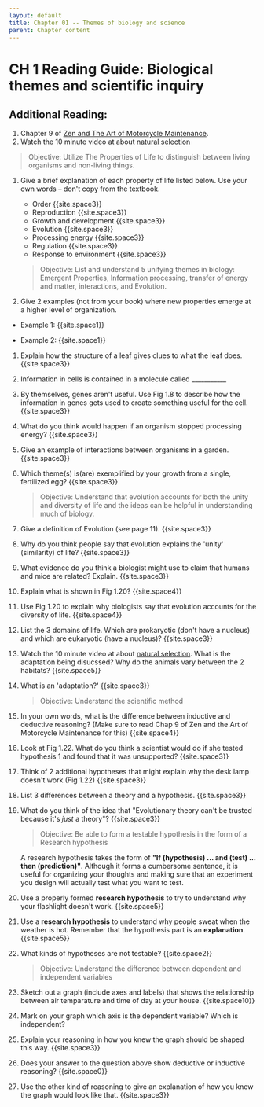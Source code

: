 ```yaml
---
layout: default
title: Chapter 01 -- Themes of biology and science
parent: Chapter content
---
```


# CH 1 Reading Guide: Biological themes and scientific inquiry

## Additional Reading:
1. Chapter 9 of [Zen and The Art of Motorcycle Maintenance](ZenAndTheArt_embedded.pdf).
2. Watch the 10 minute video at about [natural selection](https://www.biointeractive.org/classroom-resources/making-fittest-natural-selection-and-adaptation)

> Objective: Utilize The Properties of Life to distinguish between
      living organisms and non-living things.

1. Give a brief explanation of each property of life listed below. Use your own words – don't copy from the textbook.
    * Order {{site.space3}}
    * Reproduction {{site.space3}}
    * Growth and development {{site.space3}}
    * Evolution {{site.space3}}
    * Processing energy {{site.space3}}
    * Regulation {{site.space3}}
    * Response to environment {{site.space3}}

    > Objective: List and understand 5 unifying themes in biology:
    > Emergent Properties, Information processing, transfer of energy and matter, interactions, and Evolution.

1. Give 2 examples (not from your book) where new properties emerge at a higher level of organization.

 * Example 1: {{site.space1}}

 * Example 2: {{site.space1}}

1. Explain how the structure of a leaf gives clues to what the leaf does. {{site.space3}}

2. Information in cells is contained in a molecule called \_\_\_\_\_\_\_\_\_\_\_

3. By themselves, genes aren't useful. Use Fig 1.8 to describe how the information in genes gets used to create something useful for the cell.  {{site.space3}}

4. What do you think would happen if an organism stopped processing energy? {{site.space3}}

5. Give an example of interactions between organisms in a garden.  {{site.space3}}

6. Which theme(s) is(are) exemplified by your growth from a single, fertilized egg? {{site.space3}}

    > Objective: Understand that evolution accounts for both the unity and diversity of life and the ideas can be helpful in understanding much of biology.

1. Give a definition of Evolution (see page 11). {{site.space3}}

2. Why do you think people say that evolution explains the 'unity' (similarity) of life?  {{site.space3}}

3. What evidence do you think a biologist might use to claim that humans and mice are related? Explain. {{site.space3}}
4. Explain what is shown in Fig 1.20? {{site.space4}}
5. Use Fig 1.20 to explain why biologists say that evolution accounts for the diversity of life. {{site.space4}}

3. List the 3 domains of life. Which are prokaryotic (don't have a nucleus) and which are eukaryotic (have a nucleus)?  {{site.space3}}

4. Watch the 10 minute video at about [natural selection](https://www.biointeractive.org/classroom-resources/making-fittest-natural-selection-and-adaptation).  What is the adaptation being disucssed? Why do the animals vary between the 2 habitats?  {{site.space5}}
5. What is an 'adaptation?' {{site.space3}}

    > Objective: Understand the scientific method

1. In your own words, what is the difference between inductive and deductive reasoning? (Make sure to read Chap 9 of Zen and the Art of Motorcycle Maintenance for this) {{site.space4}}

2. Look at Fig 1.22. What do you think a scientist would do if she tested hypothesis 1 and found that it was unsupported? {{site.space3}}

3. Think of 2 additional hypotheses that might explain why the desk lamp doesn't work (Fig 1.22) {{site.space3}}

4. List 3 differences between a theory and a hypothesis. {{site.space3}}

5. What do you think of the idea that "Evolutionary theory can't be trusted because it's _just_ a theory"? {{site.space3}}

    > Objective: Be able to form a testable hypothesis in the form of a Research hypothesis

    A research hypothesis takes the form of **"If (hypothesis) ... and (test) ... then (prediction)"**. Although it forms a cumbersome sentence, it is useful for organizing your thoughts and making sure that an experiment you design will actually test what you want to test.

1. Use a properly formed **research hypothesis** to try to understand why your flashlight doesn't work. {{site.space5}}
2. Use a **research hypothesis** to understand why people sweat when the weather is hot. Remember that the hypothesis part is an **explanation**. {{site.space5}}
3. What kinds of hypotheses are not testable? {{site.space2}}

    > Objective: Understand the difference between dependent and independent variables

1. Sketch out a graph (include axes and labels) that shows the relationship between air temparature and time of day at your house. {{site.space10}}
1. Mark on your graph which axis is the dependent variable? Which is independent?
1. Explain your reasoning in how you knew the graph should be shaped this way. {{site.space3}}
1. Does your answer to the question above show deductive or inductive reasoning? {{site.space0}}
1. Use the other kind of reasoning to give an explanation of how you knew the graph would look like that. {{site.space3}}
